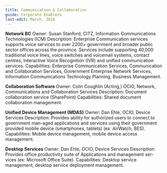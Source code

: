 ```yaml
---
title: Communication & Collaboration
guide: Corporate Enablers
last-edit: March, 2018
---
```


**Network BC** Owner: Susan Stanford, CITZ, Information Communications Technologies (ICM) 
Description: Enterprise Communication services supports voice services to over 2200+ government and broader public sector offices across the province. Services include supporting 40,000 traditional voice lines, voice switches and voicemail systems, contact centres, Interactive Voice Recognition (IVR) and unified communication services. 
Capabilities: Enterprise Communication Services, Communication and Collaboration Services, Government Enterprise Network Services, Information Communications Technology Planning, Business Management.

**Collaboration Software** Owner: Colin Coughlin (Acting,) OCIO, Network, Communications and Collaboration Services 
Description: Document collaboration service (SharePoint) 
Capabilities: Shared document collaboration management.

**Unified Device Management (MDAS)** Owner: Dan Ehle, OCIO, Device Services 
Description: Provides ability for authorized users to connect to government man-aged applications and services using their government provided mobile device (smartphones, tablets) (ex: AirWatch, BES). 
Capabilities: Mobile device management, mobile device access management.

**Desktop Services** Owner: Dan Ehle, OCIO, Device Services 
Description: Provides office productivity suite of Applications and management ser-vices (ex: Microsoft Office Suite). 
Capabilities: Desktop service management, desktop service deployment management.
